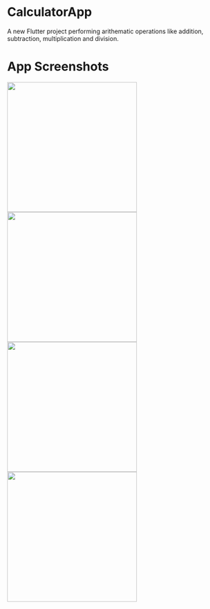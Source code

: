 # CalculatorApp

A new Flutter project performing arithematic operations like addition, subtraction, multiplication and division.

# App Screenshots
<img src="https://user-images.githubusercontent.com/77538392/130329562-39adb258-66c5-4eec-ace4-fd771d6c4970.jpg" width="300">     <img src="https://user-images.githubusercontent.com/77538392/130329564-7d9e3813-e40c-45eb-a94c-ecc6cffd9b25.jpg" width="300"><Br>
            <img src="https://user-images.githubusercontent.com/77538392/130329565-38f2aedf-c93a-448d-8237-e290b3c60d6d.jpg" width="300">
<img src="https://user-images.githubusercontent.com/77538392/130329567-74ba5b1b-6e4b-4569-ba08-3a155f64725a.jpg" width="300">



